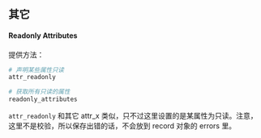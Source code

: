 ## 其它

#### Readonly Attributes

提供方法：

```ruby
# 声明某些属性只读
attr_readonly
```

```ruby
# 获取所有只读的属性
readonly_attributes
```

`attr_readonly` 和其它 attr_x 类似，只不过这里设置的是某属性为只读。注意，这里不是校验，所以保存出错的话，不会放到 record 对象的 errors 里。
